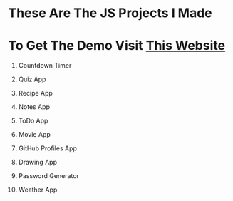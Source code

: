 # These Are The JS Projects I Made
# To Get The Demo Visit [ This Website ](https://my-js-projects-sigma.vercel.app/)


1. Countdown Timer

2. Quiz App

3. Recipe App

4. Notes App

5. ToDo App

6. Movie App

7. GitHub Profiles App

8. Drawing App


9. Password Generator


10. Weather App
